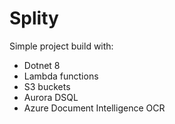 # Splity

Simple project build with:
- Dotnet 8
- Lambda functions
- S3 buckets
- Aurora DSQL
- Azure Document Intelligence OCR